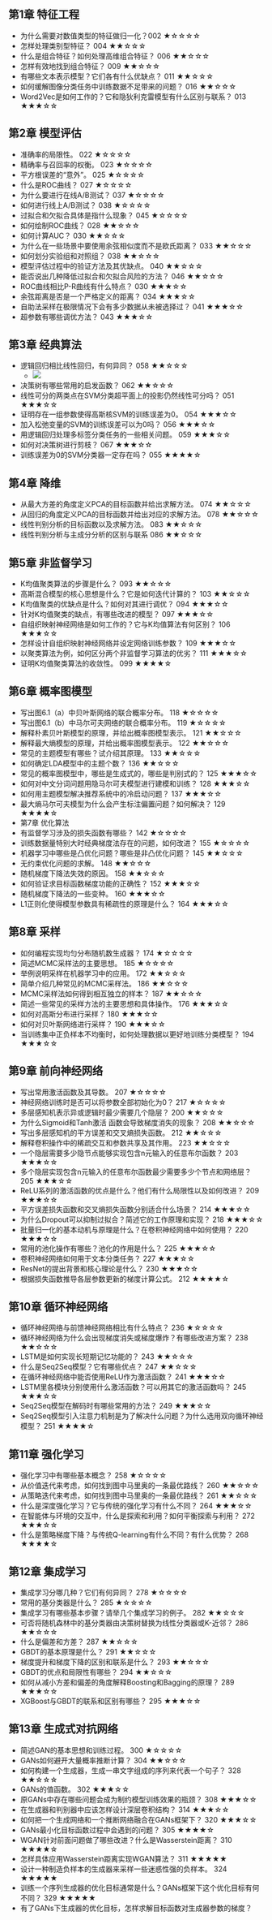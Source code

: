 ## 第1章 特征工程

- 为什么需要对数值类型的特征做归一化？002 ★☆☆☆☆
- 怎样处理类别型特征？ 004 ★★☆☆☆
- 什么是组合特征？如何处理高维组合特征？ 006 ★★☆☆☆
- 怎样有效地找到组合特征？ 009 ★★☆☆☆
- 有哪些文本表示模型？它们各有什么优缺点？ 011 ★★☆☆☆
- 如何缓解图像分类任务中训练数据不足带来的问题？ 016 ★★☆☆☆
- Word2Vec是如何工作的？它和隐狄利克雷模型有什么区别与联系？ 013 ★★★☆☆

## 第2章 模型评估

- 准确率的局限性。 022 ★☆☆☆☆
- 精确率与召回率的权衡。 023 ★☆☆☆☆
- 平方根误差的“意外”。 025 ★☆☆☆☆
- 什么是ROC曲线？ 027 ★☆☆☆☆
- 为什么要进行在线A/B测试？ 037 ★☆☆☆☆ 
- 如何进行线上A/B测试？ 038 ★☆☆☆☆
- 过拟合和欠拟合具体是指什么现象？ 045 ★☆☆☆☆
- 如何绘制ROC曲线？ 028 ★★☆☆☆
- 如何计算AUC？ 030 ★★☆☆☆
- 为什么在一些场景中要使用余弦相似度而不是欧氏距离？ 033 ★★☆☆☆
- 如何划分实验组和对照组？ 038 ★★☆☆☆
- 模型评估过程中的验证方法及其优缺点。 040 ★★☆☆☆
- 能否说出几种降低过拟合和欠拟合风险的方法？ 046 ★★☆☆☆
- ROC曲线相比P-R曲线有什么特点？ 030 ★★★☆☆
- 余弦距离是否是一个严格定义的距离？ 034 ★★★☆☆
- 自助法采样在极限情况下会有多少数据从未被选择过？ 041 ★★★☆☆
- 超参数有哪些调优方法？ 043 ★★★☆☆


## 第3章 经典算法
- 逻辑回归相比线性回归，有何异同？ 058 ★★☆☆☆
	- ![](https://raw.githubusercontent.com/emmableu/image/master/202209140016581.png)
- 决策树有哪些常用的启发函数？ 062 ★★☆☆☆
- 线性可分的两类点在SVM分类超平面上的投影仍然线性可分吗？ 051 ★★★☆☆
- 证明存在一组参数使得高斯核SVM的训练误差为0。 054 ★★★☆☆
- 加入松弛变量的SVM的训练误差可以为0吗？ 056 ★★★☆☆
- 用逻辑回归处理多标签分类任务的一些相关问题。 059 ★★★☆☆
- 如何对决策树进行剪枝？ 067 ★★★☆☆
- 训练误差为0的SVM分类器一定存在吗？ 055 ★★★★☆


## 第4章 降维
- 从最大方差的角度定义PCA的目标函数并给出求解方法。 074 ★★☆☆☆
- 从回归的角度定义PCA的目标函数并给出对应的求解方法。 078 ★★☆☆☆
- 线性判别分析的目标函数以及求解方法。 083 ★★☆☆☆
- 线性判别分析与主成分分析的区别与联系 086 ★★☆☆☆


## 第5章 非监督学习
- K均值聚类算法的步骤是什么？ 093 ★★☆☆☆
- 高斯混合模型的核心思想是什么？它是如何迭代计算的？ 103 ★★☆☆☆
- K均值聚类的优缺点是什么？如何对其进行调优？ 094 ★★★☆☆
- 针对K均值聚类的缺点，有哪些改进的模型？ 097 ★★★☆☆
- 自组织映射神经网络是如何工作的？它与K均值算法有何区别？ 106 ★★★☆☆
- 怎样设计自组织映射神经网络并设定网络训练参数？ 109 ★★★☆☆
- 以聚类算法为例，如何区分两个非监督学习算法的优劣？ 111 ★★★☆☆
- 证明K均值聚类算法的收敛性。 099 ★★★★☆


## 第6章 概率图模型
- 写出图6.1（a）中贝叶斯网络的联合概率分布。 118 ★☆☆☆☆
- 写出图6.1（b）中马尔可夫网络的联合概率分布。 119 ★☆☆☆☆
- 解释朴素贝叶斯模型的原理，并给出概率图模型表示。 121 ★★☆☆☆
- 解释最大熵模型的原理，并给出概率图模型表示。 122 ★★☆☆☆
- 常见的主题模型有哪些？试介绍其原理。 133 ★★☆☆☆
- 如何确定LDA模型中的主题个数？ 136 ★★☆☆☆
- 常见的概率图模型中，哪些是生成式的，哪些是判别式的？ 125 ★★★☆☆
- 如何对中文分词问题用隐马尔可夫模型进行建模和训练？ 128 ★★★☆☆
- 如何用主题模型解决推荐系统中的冷启动问题？ 137 ★★★☆☆
- 最大熵马尔可夫模型为什么会产生标注偏置问题？如何解决？ 129 ★★★★☆
- 第7章 优化算法
- 有监督学习涉及的损失函数有哪些？ 142 ★☆☆☆☆
- 训练数据量特别大时经典梯度法存在的问题，如何改进？ 155 ★☆☆☆☆
- 机器学习中哪些是凸优化问题？哪些是非凸优化问题？ 145 ★★☆☆☆
- 无约束优化问题的求解。 148 ★★☆☆☆
- 随机梯度下降法失效的原因。 158 ★★☆☆☆
- 如何验证求目标函数梯度功能的正确性？ 152 ★★★☆☆
- 随机梯度下降法的一些变种。 160 ★★★☆☆
- L1正则化使得模型参数具有稀疏性的原理是什么？ 164 ★★★☆☆
 
 ## 第8章 采样
- 如何编程实现均匀分布随机数生成器？ 174 ★☆☆☆☆
- 简述MCMC采样法的主要思想。 185 ★☆☆☆☆
- 举例说明采样在机器学习中的应用。 172 ★★☆☆☆
- 简单介绍几种常见的MCMC采样法。 186 ★★☆☆☆
- MCMC采样法如何得到相互独立的样本？ 187 ★★☆☆☆
- 简述一些常见的采样方法的主要思想和具体操作。 176 ★★★☆☆
- 如何对高斯分布进行采样？ 180 ★★★☆☆
- 如何对贝叶斯网络进行采样？ 190 ★★★☆☆
- 当训练集中正负样本不均衡时，如何处理数据以更好地训练分类模型？ 194 ★★★☆☆


## 第9章 前向神经网络
- 写出常用激活函数及其导数。 207 ★☆☆☆☆
- 神经网络训练时是否可以将参数全部初始化为0？ 217 ★☆☆☆☆
- 多层感知机表示异或逻辑时最少需要几个隐层？ 200 ★★☆☆☆
- 为什么Sigmoid和Tanh激活 函数会导致梯度消失的现象？ 208 ★★☆☆☆
- 写出多层感知机的平方误差和交叉熵损失函数。 212 ★★☆☆☆
- 解释卷积操作中的稀疏交互和参数共享及其作用。 223 ★★☆☆☆
- 一个隐层需要多少隐节点能够实现包含n元输入的任意布尔函数？ 203 ★★★☆☆
- 多个隐层实现包含n元输入的任意布尔函数最少需要多少个节点和网络层？ 205 ★★★☆☆
- ReLU系列的激活函数的优点是什么？他们有什么局限性以及如何改进？ 209 ★★★☆☆
- 平方误差损失函数和交叉熵损失函数分别适合什么场景？ 214 ★★★☆☆
- 为什么Dropout可以抑制过拟合？简述它的工作原理和实现？ 218 ★★★☆☆
- 批量归一化的基本动机与原理是什么？在卷积神经网络中如何使用？ 220 ★★★☆☆
- 常用的池化操作有哪些？池化的作用是什么？ 225 ★★★☆☆
- 卷积神经网络如何用于文本分类任务？ 227 ★★★☆☆
- ResNet的提出背景和核心理论是什么？ 230 ★★★☆☆
- 根据损失函数推导各层参数更新的梯度计算公式。 212 ★★★★☆

## 第10章 循环神经网络
- 循环神经网络与前馈神经网络相比有什么特点？ 236 ★☆☆☆☆
- 循环神经网络为什么会出现梯度消失或梯度爆炸？有哪些改进方案？ 238 ★★☆☆☆
- LSTM是如何实现长短期记忆功能的？ 243 ★★☆☆☆
- 什么是Seq2Seq模型？它有哪些优点？ 247 ★★☆☆☆
- 在循环神经网络中能否使用ReLU作为激活函数？ 241 ★★★☆☆
- LSTM里各模块分别使用什么激活函数？可以用其它的激活函数吗？ 245 ★★★☆☆
- Seq2Seq模型在解码时有哪些常用的方法？ 249 ★★★☆☆
- Seq2Seq模型引入注意力机制是为了解决什么问题？为什么选用双向循环神经模型？ 251 ★★★★☆


## 第11章 强化学习
- 强化学习中有哪些基本概念？ 258 ★☆☆☆☆
- 从价值迭代来考虑，如何找到图中马里奥的一条最优路线？ 260 ★★☆☆☆
- 从策略迭代来考虑，如何找到图中马里奥的一条最优路线？ 261 ★★☆☆☆
- 什么是深度强化学习？它与传统的强化学习有什么不同？ 264 ★★★☆☆
- 在智能体与环境的交互中，什么是探索和利用？如何平衡探索与利用？ 272 ★★★☆☆
- 什么是策略梯度下降？与传统Q-learning有什么不同？有什么优势？ 268 ★★★★☆


## 第12章 集成学习
- 集成学习分哪几种？它们有何异同？ 278 ★☆☆☆☆
- 常用的基分类器是什么？ 285 ★☆☆☆☆
- 集成学习有哪些基本步骤？请举几个集成学习的例子。 282 ★★☆☆☆
- 可否将随机森林中的基分类器由决策树替换为线性分类器或K-近邻？ 286 ★★☆☆☆
- 什么是偏差和方差？ 287 ★★☆☆☆
- GBDT的基本原理是什么？ 291 ★★☆☆☆
- 梯度提升和梯度下降的区别和联系是什么？ 293 ★★☆☆☆
- GBDT的优点和局限性有哪些？ 294 ★★☆☆☆
- 如何从减小方差和偏差的角度解释Boosting和Bagging的原理？ 289 ★★★☆☆
- XGBoost与GBDT的联系和区别有哪些？ 295 ★★★☆☆

## 第13章 生成式对抗网络
- 简述GAN的基本思想和训练过程。 300 ★☆☆☆☆
- GANs如何避开大量概率推断计算？ 304 ★★☆☆☆
- 如何构建一个生成器，生成一串文字组成的序列来代表一个句子？ 328 ★★☆☆☆
- GANs的值函数。 302 ★★★☆☆
- 原GANs中存在哪些问题会成为制约模型训练效果的瓶颈？ 308 ★★★☆☆
- 在生成器和判别器中应该怎样设计深层卷积结构？ 314 ★★★☆☆
- 如何把一个生成网络和一个推断网络融合在GANs框架下？ 320 ★★★☆☆
- GANs最小化目标函数过程中会遇到的问题？ 305 ★★★★☆
- WGAN针对前面问题做了哪些改进？什么是Wasserstein距离？ 310 ★★★★☆
- 怎样具体应用Wasserstein距离实现WGAN算法？ 311 ★★★★★
- 设计一种制造负样本的生成器来采样一些迷惑性强的负样本。 324 ★★★★★
- 训练一个序列生成器的优化目标通常是什么？GANs框架下这个优化目标有何不同？ 329 ★★★★★
- 有了GANs下生成器的优化目标，怎样求解目标函数对生成器参数的梯度？

